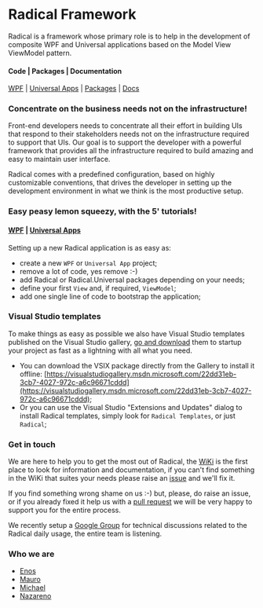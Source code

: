 # Radical Framework

Radical is a framework whose primary role is to help in the development of composite WPF and Universal applications based on the Model View ViewModel pattern.

#### Code | Packages | Documentation

[WPF](https://github.com/RadicalFx/radical) | [Universal Apps](https://github.com/RadicalFx/radical-universal) | [Packages](http://www.nuget.org/profiles/radical) | [Docs](https://github.com/RadicalFx/radical/wiki)

### Concentrate on the business needs not on the infrastructure!

Front-end developers needs to concentrate all their effort in building UIs that respond to their stakeholders needs not on the infrastructure required to support that UIs. Our goal is to support the developer with a powerful framework that provides all the infrastructure required to build amazing and easy to maintain user interface.

Radical comes with a predefined configuration, based on highly customizable conventions, that drives the developer in setting up the development environment in what we think is the most productive setup.

### Easy peasy lemon squeezy, with the 5' tutorials!

#### [WPF](https://github.com/RadicalFx/radical/wiki/Quick-Start-%28WPF%29) | [Universal Apps](https://github.com/RadicalFx/radical/wiki/Quick-Start-%28Universal-App%29)

Setting up a new Radical application is as easy as:

* create a new `WPF` or `Universal App` project;
* remove a lot of code, yes remove :-)
* add Radical or Radical.Universal packages depending on your needs;
* define your first `View` and, if required, `ViewModel`;
* add one single line of code to bootstrap the application;

### Visual Studio templates

To make things as easy as possible we also have Visual Studio templates published on the Visual Studio gallery, [go and download](https://visualstudiogallery.msdn.microsoft.com/22dd31eb-3cb7-4027-972c-a6c96671cddd) them to startup your project as fast as a lightning with all what you need.

* You can download the VSIX package directly from the Gallery to install it offline: [https://visualstudiogallery.msdn.microsoft.com/22dd31eb-3cb7-4027-972c-a6c96671cddd](https://visualstudiogallery.msdn.microsoft.com/22dd31eb-3cb7-4027-972c-a6c96671cddd);
* Or you can use the Visual Studio "Extensions and Updates" dialog to install Radical templates, simply look for `Radical Templates`, or just `Radical`;

### Get in touch

We are here to help you to get the most out of Radical, the [WiKi](https://github.com/RadicalFx/radical/wiki) is the first place to look for information and documentation, if you can't find something in the WiKi that suites your needs please raise an [issue](https://github.com/RadicalFx/radical/issues) and we'll fix it.

If you find something wrong shame on us :-) but, please, do raise an issue, or if you already fixed it help us with a [pull request](https://github.com/RadicalFx/radical/wiki/Contribution-guideline) we will be very happy to support you for the entire process. 

We recently setup a [Google Group](https://groups.google.com/forum/#!forum/radical-mvvm-framework) for technical discussions related to the Radical daily usage, the entire team is listening.

### Who we are

* [Enos](https://github.com/enosrecanati)
* [Mauro](https://github.com/mauroservienti)
* [Michael](https://github.com/micdenny)
* [Nazareno](https://github.com/nazarenomanco)
